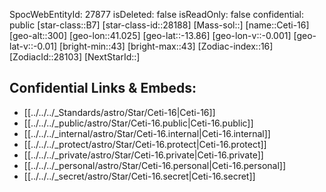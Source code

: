 ﻿---
location:
- -13.86
- -41.025
- 300
tags:
- astro/Star
type: Star
---

SpocWebEntityId: 27877
isDeleted: false
isReadOnly: false
confidential: public
[star-class::B7]
[star-class-id::28188]
[Mass-sol::]
[name::Ceti-16]
[geo-alt::300]
[geo-lon::41.025]
[geo-lat::-13.86]
[geo-lon-v::-0.001]
[geo-lat-v::-0.01]
[bright-min::43]
[bright-max::43]
[Zodiac-index::16]
[ZodiacId::28103]
[NextStarId::]



## Confidential Links & Embeds: 
- [[../../../_Standards/astro/Star/Ceti-16|Ceti-16]] 
- [[../../../_public/astro/Star/Ceti-16.public|Ceti-16.public]] 
- [[../../../_internal/astro/Star/Ceti-16.internal|Ceti-16.internal]] 
- [[../../../_protect/astro/Star/Ceti-16.protect|Ceti-16.protect]] 
- [[../../../_private/astro/Star/Ceti-16.private|Ceti-16.private]] 
- [[../../../_personal/astro/Star/Ceti-16.personal|Ceti-16.personal]] 
- [[../../../_secret/astro/Star/Ceti-16.secret|Ceti-16.secret]]

